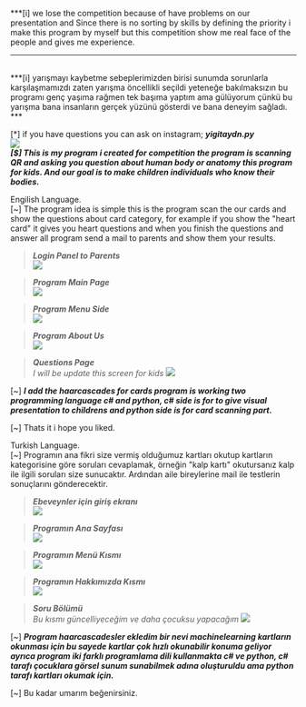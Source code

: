 ***[i] we lose the competition because of have problems on our presentation and Since there is no sorting by skills by defining the priority i make this program by myself but this competition show me real face of the people and gives me experience.</br>
***
</br>
***[i] yarışmayı kaybetme sebeplerimizden birisi sunumda sorunlarla karşılaşmamızdı zaten yarışma öncellikli seçildi yeteneğe bakılmaksızın bu programı genç yaşıma rağmen tek başıma yaptım ama gülüyorum çünkü bu yarışma bana insanların gerçek yüzünü gösterdi ve bana deneyim sağladı. </br>***

[*] if you have questions you can ask on instagram; ***yigitaydn.py*** </br>
![](https://i.hizliresim.com/yGyVZk.png) </br>
***[$] This is my program i created for competition the program is scanning QR and asking you question about human body or anatomy this program for kids. And our goal is to make children individuals who know their bodies.*** </br>

Engilish Language. </br>
[~] The program idea is simple this is the program scan the our cards and show the questions about card category, for example if you show the "heart card" it gives you heart questions and when you finish the questions and answer all program send a mail to parents and show them your results. </br>

> ***Login Panel to Parents*** </br> 
![](https://i.hizliresim.com/JV53mn.png) </br>

> ***Program Main Page*** </br> 
![](https://i.hizliresim.com/GZq3a3.png) </br>

> ***Program Menu Side*** </br> 
![](https://i.hizliresim.com/OrWEmA.png) </br>

> ***Program About Us*** </br> 
![](https://i.hizliresim.com/6D4md9.png) </br>

> ***Questions Page*** </br>
_I will be update this screen for kids_
![](https://i.hizliresim.com/4pd0Xq.png) </br>

[~] ***I add the haarcascades for cards program is working two programming language c# and python, c# side is for to give visual presentation to childrens and python side is for card scanning part.*** </br>

[~] Thats it i hope you liked.</br>

Turkish Language.</br>
[~] Programın ana fikri size vermiş olduğumuz kartları okutup kartların kategorisine göre soruları cevaplamak, örneğin "kalp kartı" okutursanız kalp ile ilgili soruları size sunucaktır. Ardından aile bireylerine mail ile testlerin sonuçlarını gönderecektir.</br>

> ***Ebeveynler için giriş ekranı*** </br> 
![](https://i.hizliresim.com/JV53mn.png) </br>

> ***Programın Ana Sayfası*** </br> 
![](https://i.hizliresim.com/GZq3a3.png) </br>

> ***Programın Menü Kısmı*** </br> 
![](https://i.hizliresim.com/OrWEmA.png) </br>

> ***Programın Hakkımızda Kısmı*** </br> 
![](https://i.hizliresim.com/6D4md9.png) </br>

> ***Soru Bölümü*** </br>
_Bu kısmı güncelliyeceğim ve daha çocuksu yapacağım_
![](https://i.hizliresim.com/4pd0Xq.png) </br>

[~] ***Program haarcascadesler ekledim bir nevi machinelearning kartların okunması için bu sayede kartlar çok hızlı okunabilir konuma geliyor ayrıca program iki farklı programlama dili kullanmakta c# ve python, c# tarafı çocuklara görsel sunum sunabilmek adına oluşturuldu ama python tarafı kartları okumak için.*** </br>

[~] Bu kadar umarım beğenirsiniz.</br>

